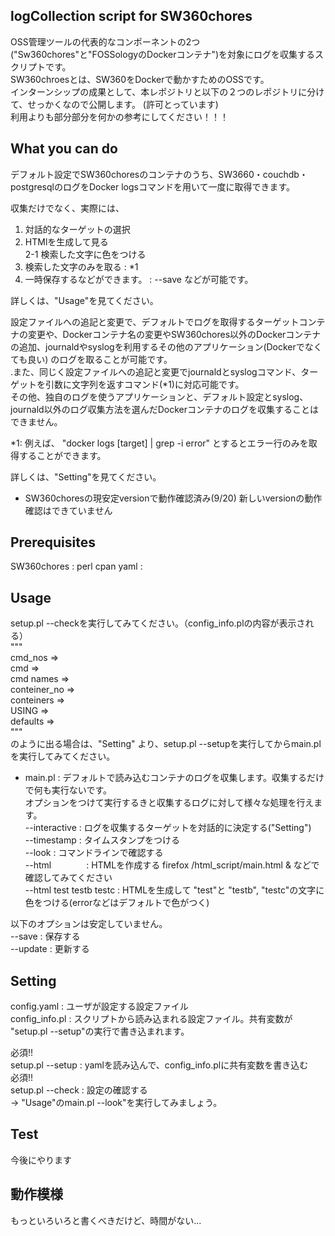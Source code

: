 ## logCollection script for SW360chores
OSS管理ツールの代表的なコンポーネントの2つ("Sw360chores"と"FOSSologyのDockerコンテナ")を対象にログを収集するスクリプトです。<br>
SW360chroesとは、SW360をDockerで動かすためのOSSです。 <br>
インターンシップの成果として、本レポジトリと以下の２つのレポジトリに分けて、せっかくなので公開します。 (許可とっています)
<br>利用よりも部分部分を何かの参考にしてください！！！


## What you can do
デフォルト設定でSW360choresのコンテナのうち、SW3660・couchdb・postgresqlのログをDocker logsコマンドを用いて一度に取得できます。<br> 

収集だけでなく、実際には、
1. 対話的なターゲットの選択
2. HTMlを生成して見る  <br>
2-1 検索した文字に色をつける  <br>
3. 検索した文字のみを取る     :  *1
4. 一時保存するなどができます。 : --save
などが可能です。 

詳しくは、"Usage"を見てください。

設定ファイルへの追記と変更で、デフォルトでログを取得するターゲットコンテナの変更や、Dockerコンテナ名の変更やSW360chores以外のDockerコンテナの追加、journaldやsyslogを利用するその他のアプリケーション(Dockerでなくても良い)
のログを取ることが可能です。<br>.また、同じく設定ファイルへの追記と変更でjournaldとsyslogコマンド、ターゲットを引数に文字列を返すコマンド(*1)に対応可能です。
<br>その他、独自のログを使うアプリケーションと、デフォルト設定とsyslog、journald以外のログ収集方法を選んだDockerコンテナのログを収集することはできません。

*1: 例えば、 "docker logs [target] | grep -i error" とするとエラー行のみを取得することができます。

詳しくは、"Setting"を見てください。

* SW360choresの現安定versionで動作確認済み(9/20) 新しいversionの動作確認はできていません

## Prerequisites
SW360chores : 
perl cpan yaml : 

## Usage
setup.pl --checkを実行してみてください。（config_info.plの内容が表示される）<br>
"""<br>
 cmd_nos => <br>
 cmd     => <br>
 cmd names => <br>
 conteiner_no => <br>
 conteiners =>  <br>
 USING       => <br>
 defaults    => <br>
"""<br>
のように出る場合は、"Setting" より、setup.pl --setupを実行してからmain.plを実行してみてください。<br>
* main.pl       :  デフォルトで読み込むコンテナのログを収集します。収集するだけで何も実行ないです。<br>
オプションをつけて実行するきと収集するログに対して様々な処理を行えます。<br>
 --interactive : ログを収集するターゲットを対話的に決定する("Setting")<br>
 --timestamp  : タイムスタンプをつける<br>
 --look       : コマンドラインで確認する<br>
 --html　　　　:  HTMLを作成する firefox /html_script/main.html & などで確認してみてください  <br>
 --html test testb testc : HTMLを生成して "test"と "testb", "testc"の文字に色をつける(errorなどはデフォルトで色がつく)<br>

 
以下のオプションは安定していません。<br>
--save       : 保存する <br>
--update     : 更新する<br>

## Setting
config.yaml    : ユーザが設定する設定ファイル <br>
config_info.pl : スクリプトから読み込まれる設定ファイル。共有変数が "setup.pl --setup"の実行で書き込まれます。<br>

必須!!<br>
setup.pl --setup : yamlを読み込んで、config_info.plに共有変数を書き込む<br> 
必須!!<br>
setup.pl --check : 設定の確認する<br>
-> "Usage"のmain.pl  --look"を実行してみましょう。

## Test
今後にやります

## 動作模様


もっといろいろと書くべきだけど、時間がない...
